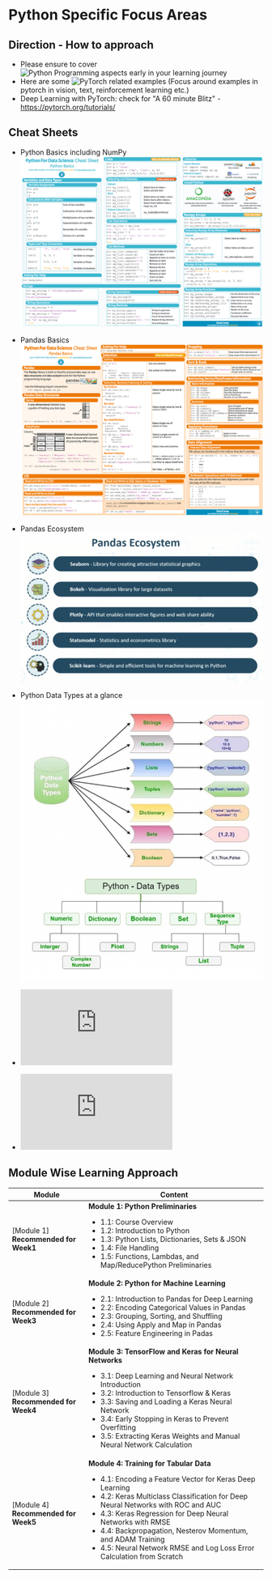 # Python Specific Focus Areas

## Direction - How to approach
- Please ensure to cover ![Python Programming aspects early in your learning journey](https://github.com/kkm24132/Mentoring_Enablement/tree/master/Python/Basics)
- Here are some ![PyTorch related examples](https://github.com/pytorch/examples/) (Focus around examples in pytorch in vision, text, reinforcement learning etc.)
- Deep Learning with PyTorch: check for "A 60 minute Blitz" - https://pytorch.org/tutorials/

## Cheat Sheets
- Python Basics including NumPy
![Python Basics cheatsheets](/Python/Basics/PythonBasics_Cheatsheets.png)

- Pandas Basics
![Pandas Basics cheatsheets](/Python/Basics/PandasBasics_Cheatsheets.png)

- Pandas Ecosystem
![Pandas Ecosystem](/Python/Basics/Pandas_Ecosystem.png)

- Python Data Types at a glance
![Python DataTypes](/Python/Basics/Python_DataTypes.png)

- ![Beginner's guide and cheatsheets](https://ehmatthes.github.io/pcc/cheatsheets/README.html)
- ![PyTorch cheatsheets](https://pytorch.org/tutorials/beginner/ptcheat.html)


## Module Wise Learning Approach

Module|Content
---|---
[Module 1]<br>**Recommended for Week1** | **Module 1: Python Preliminaries**<ul><li>1.1: Course Overview<li>1.2: Introduction to Python<li>1.3: Python Lists, Dictionaries, Sets & JSON<li>1.4: File Handling<li>1.5: Functions, Lambdas, and Map/ReducePython Preliminaries</ul>
[Module 2]<br>**Recommended for Week3** | **Module 2: Python for Machine Learning**<ul><li>2.1: Introduction to Pandas for Deep Learning<li>2.2: Encoding Categorical Values in Pandas<li>2.3: Grouping, Sorting, and Shuffling<li>2.4: Using Apply and Map in Pandas<li>2.5: Feature Engineering in Padas </ul>
[Module 3]<br>**Recommended for Week4** | **Module 3: TensorFlow and Keras for Neural Networks**<ul><li>3.1: Deep Learning and Neural Network Introduction<li>3.2: Introduction to Tensorflow & Keras<li>3.3: Saving and Loading a Keras Neural Network<li>3.4: Early Stopping in Keras to Prevent Overfitting<li>3.5: Extracting Keras Weights and Manual Neural Network Calculation</ul>
[Module 4]<br>**Recommended for Week5** | **Module 4: Training for Tabular Data**<ul><li>4.1: Encoding a Feature Vector for Keras Deep Learning<li>4.2: Keras Multiclass Classification for Deep Neural Networks with ROC and AUC<li>4.3: Keras Regression for Deep Neural Networks with RMSE<li>4.4: Backpropagation, Nesterov Momentum, and ADAM Training<li>4.5: Neural Network RMSE and Log Loss Error Calculation from Scratch</ul>
